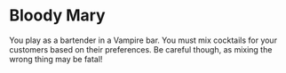 # Bloody Mary

You play as a bartender in a Vampire bar. You must mix cocktails for your customers based on their preferences. Be careful though, as mixing the wrong thing may be fatal!
